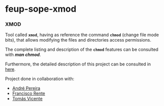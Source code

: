 # feup-sope-xmod

### XMOD

Tool called **`xmod`**, having as reference the command **`chmod`** (change file mode bits), that allows modifying the files and directories access permissions.

The complete listing and description of the **`chmod`** features can be consulted with **_man chmod_**.

Furthermore, the detailed description of this project can be consulted in [here](https://github.com/margaridav27/feup-sope-xmod/blob/main/project/doc/MP1-SOPE2021-v2.pdf).

Project done in collaboration with:
  - [André Pereira](https://github.com/Andrepereira2001)
  - [Francisco Rente](https://github.com/francisco-rente)
  - [Tomás Vicente](https://github.com/tmv11)
